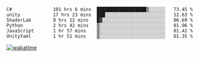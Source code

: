 <!--START_SECTION:waka-->

```text
C#               101 hrs 6 mins  ██████████████████▒░░░░░░   73.45 %
unity            17 hrs 23 mins  ███░░░░░░░░░░░░░░░░░░░░░░   12.63 %
ShaderLab        9 hrs 12 mins   █▓░░░░░░░░░░░░░░░░░░░░░░░   06.69 %
Python           2 hrs 42 mins   ▒░░░░░░░░░░░░░░░░░░░░░░░░   01.96 %
JavaScript       1 hr 57 mins    ▒░░░░░░░░░░░░░░░░░░░░░░░░   01.42 %
UnityYaml        1 hr 51 mins    ▒░░░░░░░░░░░░░░░░░░░░░░░░   01.35 %
```

<!--END_SECTION:waka-->
[![wakatime](https://wakatime.com/badge/user/6c2f442e-41b4-42e3-bc06-d5d8203ad1da.svg)](https://wakatime.com/@6c2f442e-41b4-42e3-bc06-d5d8203ad1da)
